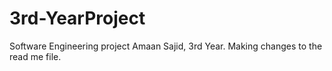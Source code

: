 # 3rd-YearProject
Software Engineering project
Amaan Sajid, 3rd Year.
Making changes to the read me file.
